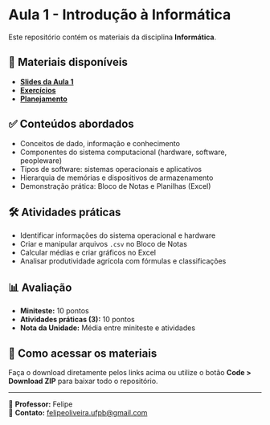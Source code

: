 # Aula 1 - Introdução à Informática

Este repositório contém os materiais da disciplina **Informática**.

## 📂 Materiais disponíveis
- **[Slides da Aula 1](Aula_1_Apresentação_e_Introducao_Excel_.pdf)**  
- **[Exercícios](Exercícios_Aula1.docx)**  
- **[Planejamento](Planejamento%20Agronomia.pdf)**  

## ✅ Conteúdos abordados
- Conceitos de dado, informação e conhecimento
- Componentes do sistema computacional (hardware, software, peopleware)
- Tipos de software: sistemas operacionais e aplicativos
- Hierarquia de memórias e dispositivos de armazenamento
- Demonstração prática: Bloco de Notas e Planilhas (Excel)

## 🛠 Atividades práticas
- Identificar informações do sistema operacional e hardware
- Criar e manipular arquivos `.csv` no Bloco de Notas
- Calcular médias e criar gráficos no Excel
- Analisar produtividade agrícola com fórmulas e classificações

## 📊 Avaliação
- **Miniteste:** 10 pontos
- **Atividades práticas (3):** 10 pontos
- **Nota da Unidade:** Média entre miniteste e atividades

## 🔗 Como acessar os materiais
Faça o download diretamente pelos links acima ou utilize o botão **Code > Download ZIP** para baixar todo o repositório.

---
📌 **Professor:** Felipe   
📌 **Contato:** felipeoliveira.ufpb@gmail.com
